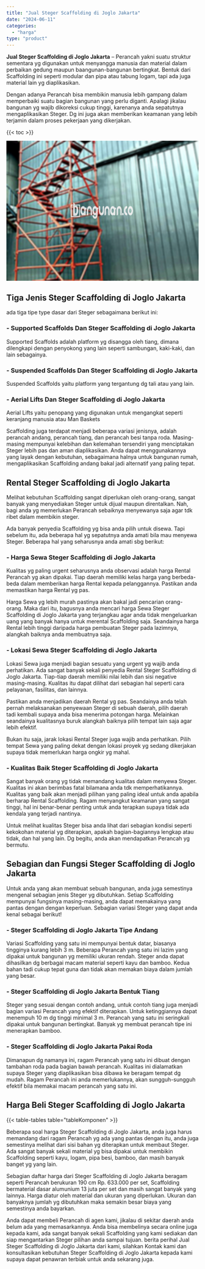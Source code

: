 ```yaml
---
title: "Jual Steger Scaffolding di Joglo Jakarta"
date: "2024-06-11"
categories: 
  - "harga"
type: "product"
---
```


**Jual Steger Scaffolding di Joglo Jakarta** – Perancah yakni suatu struktur sementara yg digunakan untuk menyangga manusia dan material dalam perbaikan gedung maupun baangunan-bangunan bertingkat. Bentuk dari Scaffolding ini seperti modular dan pipa atau tabung logam, tapi ada juga material lain yg diaplikasikan.

Dengan adanya Perancah bisa membikin manusia lebih gampang dalam memperbaiki suatu bagian bangunan yang perlu diganti. Apalagi jikalau bangunan yg wajib dikoreksi cukup tinggi, karenanya anda sepatutnya mengaplikasikan Steger. Dg ini juga akan memberikan keamanan yang lebih terjamin dalam proses pekerjaan yang dikerjakan.

{{< toc >}}

![Jual Steger Scaffolding di Joglo Jakarta](/images/sewa-scaffolding-steger-18.png)

## Tiga Jenis Steger Scaffolding di Joglo Jakarta

ada tiga tipe type dasar dari Steger sebagaimana berikut ini:

### \- Supported Scaffolds Dan Steger Scaffolding di Joglo Jakarta

Supported Scaffolds adalah platform yg disangga oleh tiang, dimana dilengkapi dengan penyokong yang lain seperti sambungan, kaki-kaki, dan lain sebagainya.

### \- Suspended Scaffolds Dan Steger Scaffolding di Joglo Jakarta

Suspended Scaffolds yaitu platform yang tergantung dg tali atau yang lain.

### \- Aerial Lifts Dan Steger Scaffolding di Joglo Jakarta

Aerial Lifts yaitu penopang yang digunakan untuk mengangkat seperti keranjang manusia atau Man Baskets

Scaffolding juga terdapat menjadi beberapa variasi jenisnya, adalah perancah andang, perancah tiang, dan perancah besi tanpa roda. Masing-masing mempunyai kelebihan dan kelemahan tersendiri yang menciptakan Steger lebih pas dan aman diaplikasikan. Anda dapat menggunakannya yang layak dengan kebutuhan, sebagaimana halnya untuk bangunan rumah, mengaplikasikan Scaffolding andang bakal jadi alternatif yang paling tepat.

## Rental Steger Scaffolding di Joglo Jakarta

Melihat kebutuhan Scaffolding sangat diperlukan oleh orang-orang, sangat banyak yang menyediakan Steger untuk dijual maupun direntalkan. Nah, bagi anda yg memerlukan Perancah sebaiknya menyewanya saja agar tdk ribet dalam membikin steger.

Ada banyak penyedia Scaffolding yg bisa anda pilih untuk disewa. Tapi sebelum itu, ada beberapa hal yg sepatutnya anda amati bila mau menyewa Steger. Beberapa hal yang seharusnya anda amati sbg berikut:

### \- Harga Sewa Steger Scaffolding di Joglo Jakarta

Kualitas yg paling urgent seharusnya anda observasi adalah harga Rental Perancah yg akan dipakai. Tiap daerah memiliki kelas harga yang berbeda-beda dalam memberikan harga Rental kepada pelanggannya. Pastikan anda memastikan harga Rental yg pas.

Harga Sewa yg lebih murah pastinya akan bakal jadi pencarian orang-orang. Maka dari itu, bagusnya anda mencari harga Sewa Steger Scaffolding di Joglo Jakarta yang terjangkau agar anda tidak mengeluarkan uang yang banyak hanya untuk merental Scaffolding saja. Seandainya harga Rental lebih tinggi daripada harga pembuatan Steger pada lazimnya, alangkah baiknya anda membuatnya saja.

### \- Lokasi Sewa Steger Scaffolding di Joglo Jakarta

Lokasi Sewa juga menjadi bagian sesuatu yang urgent yg wajib anda perhatikan. Ada sangat banyak sekali penyedia Rental Steger Scaffolding di Joglo Jakarta. Tiap-tiap daerah memiliki nilai lebih dan sisi negative masing-masing. Kualitas itu dapat dilihat dari sebagian hal seperti cara pelayanan, fasilitas, dan lainnya.

Pastikan anda menjadikan daerah Rental yg pas. Seandainya anda telah pernah melaksanakan penyewaan Steger di sebuah daerah, pilih daerah tadi kembali supaya anda bisa menerima potongan harga. Melainkan seandainya kualitasnya buruk alangkah baiknya pilih tempat lain saja agar lebih efektif.

Bukan itu saja, jarak lokasi Rental Steger juga wajib anda perhatikan. Pilih tempat Sewa yang paling dekat dengan lokasi proyek yg sedang dikerjakan supaya tidak memerlukan harga ongkir yg mahal.

### \- Kualitas Baik Steger Scaffolding di Joglo Jakarta

Sangat banyak orang yg tidak memandang kualitas dalam menyewa Steger. Kualitas ini akan berimbas fatal bilamana anda tdk memperhatikannya. Kualitas yang baik akan menjadi pilihan yang paling ideal untuk anda apabila berharap Rental Scaffolding. Ragam menyangkut keamanan yang sangat tinggi, hal ini benar-benar penting untuk anda terapkan supaya tidak ada kendala yang terjadi nantinya.

Untuk melihat kualitas Steger bisa anda lihat dari sebagian kondisi seperti kekokohan material yg diterapkan, apakah bagian-bagiannya lengkap atau tidak, dan hal yang lain. Dg begitu, anda akan mendapatkan Perancah yg bermutu.

## Sebagian dan Fungsi Steger Scaffolding di Joglo Jakarta

Untuk anda yang akan membuat sebuah bangunan, anda juga semestinya mengenal sebagian jenis Steger yg dibutuhkan. Setiap Scaffolding mempunyai fungsinya masing-masing, anda dapat memakainya yang pantas dengan dengan keperluan. Sebagian variasi Steger yang dapat anda kenal sebagai berikut!

### \- Steger Scaffolding di Joglo Jakarta Tipe Andang

Variasi Scaffolding yang satu ini mempunyai bentuk datar, biasanya tingginya kurang lebih 3 m. Beberapa Perancah yang satu ini lazim yang dipakai untuk bangunan yg memiliki ukuran rendah. Steger anda dapat dihasilkan dg berbagai macam material seperti kayu dan bamboo. Kedua bahan tadi cukup tepat guna dan tidak akan memakan biaya dalam jumlah yang besar.

### \- Steger Scaffolding di Joglo Jakarta Bentuk Tiang

Steger yang sesuai dengan contoh andang, untuk contoh tiang juga menjadi bagian variasi Perancah yang efektif diterapkan. Untuk ketinggiannya dapat menempuh 10 m dg tinggi minimal 3 m. Perancah yang satu ini seringkali dipakai untuk bangunan bertingkat. Banyak yg membuat perancah tipe ini menerapkan bamboo.

### \- Steger Scaffolding di Joglo Jakarta Pakai Roda

Dimanapun dg namanya ini, ragam Perancah yang satu ini dibuat dengan tambahan roda pada bagian bawah perancah. Kualitas ini dialamatkan supaya Steger yang diaplikasikan bisa dibawa ke beragam tempat dg mudah. Ragam Perancah ini anda memerlukannya, akan sungguh-sungguh efektif bila memakai macam perancah yang satu ini.

## Harga Beli Steger Scaffolding di Joglo Jakarta

{{< table-tables table="tableKomponen" >}}

Beberapa soal harga Steger Scaffolding di Joglo Jakarta, anda juga harus memandang dari ragam Perancah yg ada yang pantas dengan itu, anda juga semestinya melihat dari sisi bahan yg diterapkan untuk membaut Steger. Ada sangat banyak sekali material yg bisa dipakai untuk membikin Scaffolding seperti kayu, logam, pipa besi, bamboo, dan masih banyak banget yg yang lain.

Sebagian daftar harga dari Steger Scaffolding di Joglo Jakarta beragam seperti Perancah berukuran 190 cm Rp. 633.000 per set, Scaffolding bermaterial dasar alumunium 13 juta per set dan masih sangat banyak yang lainnya. Harga diatur oleh material dan ukuran yang diperlukan. Ukuran dan banyaknya jumlah yg dibutuhkan maka semakin besar biaya yang semestinya anda bayarkan.

Anda dapat membeli Perancah di agen kami, jikalau di sekitar daerah anda belum ada yang memasarkannya. Anda bisa membelinya secara online juga kepada kami, ada sangat banyak sekali Scaffolding yang kami sediakan dan siap mengantarkan Steger pilihan anda sampai tujuan. berita perihal Jual Steger Scaffolding di Joglo Jakarta dari kami, silahkan Kontak kami dan konsultasikan kebutuhan Steger Scaffolding di Joglo Jakarta kepada kami supaya dapat penawran terbiak untuk anda sekarang juga.
